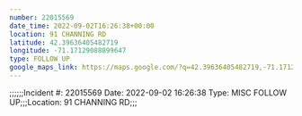 ```yaml
---
number: 22015569
date_time: 2022-09-02T16:26:38+00:00
location: 91 CHANNING RD
latitude: 42.39636405482719
longitude: -71.17129088899647
type: FOLLOW UP
google_maps_link: https://maps.google.com/?q=42.39636405482719,-71.17129088899647
---
```


;;;;;;Incident #: 22015569  Date: 2022-09-02 16:26:38   Type: MISC FOLLOW UP;;;Location: 91 CHANNING RD;;;
